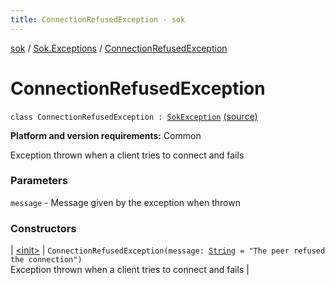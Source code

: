 ```yaml
---
title: ConnectionRefusedException - sok
---
```


[sok](../../index.html) / [Sok.Exceptions](../index.html) / [ConnectionRefusedException](./index.html)

# ConnectionRefusedException

`class ConnectionRefusedException : `[`SokException`](../-sok-exception/index.html) [(source)](https://github.com/SeekDaSky/Sok/tree/master/common/sok-common/src/Sok/Exceptions/Exceptions.kt#L50)

**Platform and version requirements:** Common

Exception thrown when a client tries to connect and fails

### Parameters

`message` - Message given by the exception when thrown

### Constructors

| [&lt;init&gt;](-init-.html) | `ConnectionRefusedException(message: `[`String`](https://kotlinlang.org/api/latest/jvm/stdlib/kotlin/-string/index.html)` = "The peer refused the connection")`<br>Exception thrown when a client tries to connect and fails |

